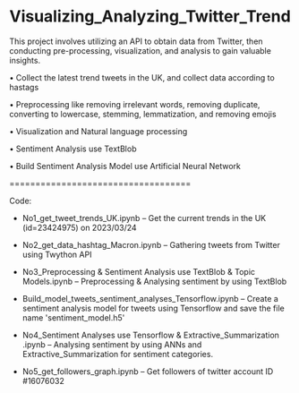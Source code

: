 # Visualizing_Analyzing_Twitter_Trend

This project involves utilizing an API to obtain data from Twitter, then conducting pre-processing, visualization, and analysis to gain valuable insights.

•	Collect the latest trend tweets in the UK, and collect data according to hastags

•	Preprocessing like removing irrelevant words, removing duplicate, converting to lowercase, stemming, lemmatization, and removing emojis

•	Visualization and Natural language processing

•	Sentiment Analysis use TextBlob

•	Build Sentiment Analysis Model use Artificial Neural Network



===================================

Code:

- No1_get_tweet_trends_UK.ipynb – Get the current trends in the UK (id=23424975) on 2023/03/24 

- No2_get_data_hashtag_Macron.ipynb – Gathering tweets from Twitter using Twython API

- No3_Preprocessing & Sentiment Analysis use TextBlob & Topic Models.ipynb – Preprocessing & Analysing sentiment by using TextBlob

- Build_model_tweets_sentiment_analyses_Tensorflow.ipynb – Create a sentiment analysis model for tweets using Tensorflow and save the file name 'sentiment_model.h5'

- No4_Sentiment Analyses use Tensorflow & Extractive_Summarization .ipynb – Analysing sentiment by using ANNs and Extractive_Summarization for sentiment categories.

- No5_get_followers_graph.ipynb – Get followers of twitter account ID #16076032 
